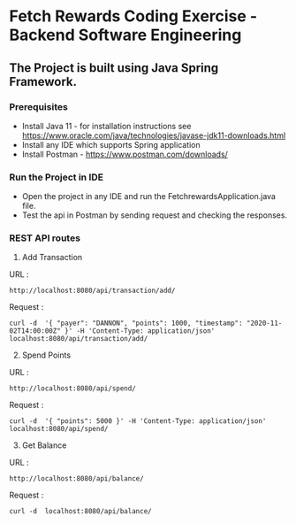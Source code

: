 # Fetch Rewards Coding Exercise - Backend Software Engineering

## The Project is built using Java Spring Framework.

### Prerequisites

- Install Java 11 - for installation instructions see https://www.oracle.com/java/technologies/javase-jdk11-downloads.html
- Install any IDE which supports Spring application
- Install Postman - https://www.postman.com/downloads/


### Run the Project in IDE

- Open the project in any IDE and run the FetchrewardsApplication.java file.
- Test the api in Postman by sending request and checking the responses.

### REST API routes

1. Add Transaction

URL : 
```
http://localhost:8080/api/transaction/add/
```
Request : 
```
curl -d  '{ "payer": "DANNON", "points": 1000, "timestamp": "2020-11-02T14:00:00Z" }' -H 'Content-Type: application/json' localhost:8080/api/transaction/add/

```


2. Spend Points

URL : 
```
http://localhost:8080/api/spend/
```
Request : 
```
curl -d  '{ "points": 5000 }' -H 'Content-Type: application/json' localhost:8080/api/spend/
```

3. Get Balance

URL : 
```
http://localhost:8080/api/balance/
```
Request : 

```
curl -d  localhost:8080/api/balance/
```
